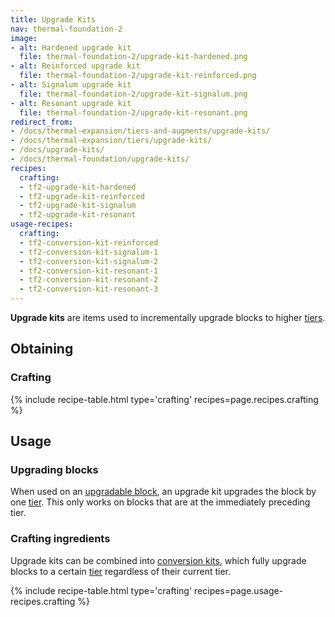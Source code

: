 ```yaml
---
title: Upgrade Kits
nav: thermal-foundation-2
image:
- alt: Hardened upgrade kit
  file: thermal-foundation-2/upgrade-kit-hardened.png
- alt: Reinforced upgrade kit
  file: thermal-foundation-2/upgrade-kit-reinforced.png
- alt: Signalum upgrade kit
  file: thermal-foundation-2/upgrade-kit-signalum.png
- alt: Resonant upgrade kit
  file: thermal-foundation-2/upgrade-kit-resonant.png
redirect_from:
- /docs/thermal-expansion/tiers-and-augments/upgrade-kits/
- /docs/thermal-expansion/tiers/upgrade-kits/
- /docs/upgrade-kits/
- /docs/thermal-foundation/upgrade-kits/
recipes:
  crafting:
  - tf2-upgrade-kit-hardened
  - tf2-upgrade-kit-reinforced
  - tf2-upgrade-kit-signalum
  - tf2-upgrade-kit-resonant
usage-recipes:
  crafting:
  - tf2-conversion-kit-reinforced
  - tf2-conversion-kit-signalum-1
  - tf2-conversion-kit-signalum-2
  - tf2-conversion-kit-resonant-1
  - tf2-conversion-kit-resonant-2
  - tf2-conversion-kit-resonant-3
---
```


**Upgrade kits** are items used to incrementally upgrade blocks to higher
[tiers](/docs/thermal-foundation-2/tiers/).


Obtaining
---------

### Crafting
{% include recipe-table.html type='crafting' recipes=page.recipes.crafting %}


Usage
-----

### Upgrading blocks
When used on an [upgradable block](/docs/thermal-foundation-2/tiers/#upgrading), an upgrade kit
upgrades the block by one [tier](/docs/thermal-foundation-2/tiers/). This only works on blocks that
are at the immediately preceding tier.

### Crafting ingredients
Upgrade kits can be combined into [conversion kits](/docs/thermal-foundation-2/conversion-kits/),
which fully upgrade blocks to a certain [tier](/docs/thermal-foundation-2/tiers/) regardless of their
current tier.

{% include recipe-table.html type='crafting' recipes=page.usage-recipes.crafting %}
